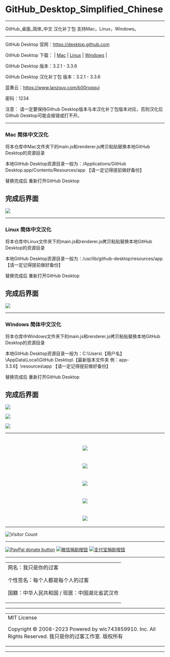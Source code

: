 # GitHub_Desktop_Simplified_Chinese

---

GitHub_桌面_简体_中文 汉化补丁包 支持Mac，Linux，Windows。

---

GitHub Desktop 官网：https://desktop.github.com

GitHub Desktop 下载： | [Mac](https://central.github.com/deployments/desktop/desktop/latest/darwin) | [Linux](https://github.com/shiftkey/desktop) | [Windows](https://central.github.com/deployments/desktop/desktop/latest/win32) | 

GitHub Desktop 版本：3.2.1 - 3.3.6

GitHub Desktop 汉化补丁包 版本：3.2.1 - 3.3.6

蓝奏云：https://www.lanzouy.com/b00roqguj

密码：1234

注意：
请一定要保持Github Desktop版本与本汉化补丁包版本对应，否则汉化后Github Desktop可能会报错或打不开。

---

### Mac 简体中文汉化
将本仓库中Mac文件夹下的main.js和renderer.js拷贝粘贴替换本地GitHub Desktop的资源目录

本地GitHub Desktop资源目录一般为：/Applications/GitHub Desktop.app/Contents/Resources/app
     【请一定记得提前做好备份】
     
替换完成后 重新打开GitHub Desktop

完成后界面
---
![](https://cdn.jsdelivr.net/gh/wlc743859910/GitHub_Desktop_Simplified_Chinese/img/8833471-059ebc4cecfa31c6.webp)

---

### Linux 简体中文汉化
将本仓库中Linux文件夹下的main.js和renderer.js拷贝粘贴替换本地GitHub Desktop的资源目录

本地GitHub Desktop资源目录一般为：/usr/lib/github-desktop/resources/app
     【请一定记得提前做好备份】
     
替换完成后 重新打开GitHub Desktop

完成后界面
---
![](https://cdn.jsdelivr.net/gh/wlc743859910/GitHub_Desktop_Simplified_Chinese/img/8833471-e1e555687f41789f.webp)

---

### Windows 简体中文汉化
将本仓库中Windows文件夹下的main.js和renderer.js拷贝粘贴替换本地GitHub Desktop的资源目录

本地GitHub Desktop资源目录一般为：C:\Users\【用户名】\AppData\Local\GitHub Desktop\【最新版本文件夹 例：app-3.3.6】\resources\app
     【请一定记得提前做好备份】
     
替换完成后 重新打开GitHub Desktop

完成后界面
---
![](https://cdn.jsdelivr.net/gh/wlc743859910/GitHub_Desktop_Simplified_Chinese/img/1.webp)

![](https://cdn.jsdelivr.net/gh/wlc743859910/GitHub_Desktop_Simplified_Chinese/img/2.webp)

![](https://cdn.jsdelivr.net/gh/wlc743859910/GitHub_Desktop_Simplified_Chinese/img/3.webp)

---

<h1 align="center">
  <img src="https://cdn.jsdelivr.net/gh/wlc743859910/GitHub_Desktop_Simplified_Chinese/img/gh-readme-header.webp">
</h1>

<h1 align="center">
  <img src="https://cdn.jsdelivr.net/gh/wlc743859910/GitHub_Desktop_Simplified_Chinese/img/template.webp">
</h1>

<h1 align="center">
  <img src="https://cdn.jsdelivr.net/gh/wlc743859910/GitHub_Desktop_Simplified_Chinese/img/1424469275.webp">
</h1>

<h1 align="center">
  <img src="https://cdn.jsdelivr.net/gh/wlc743859910/GitHub_Desktop_Simplified_Chinese/img/fbCScVCQ.webp">
</h1>

<h1 align="center">
  <img src="https://cdn.jsdelivr.net/gh/wlc743859910/GitHub_Desktop_Simplified_Chinese/img/programmer.webp">
</h1>

---

![Visitor Count](https://profile-counter.glitch.me/{GitHub_Desktop_Simplified_Chinese}/count.svg)

---

[![PayPal donate button](https://img.shields.io/badge/PayPal-donate-green.svg)](https://paypal.me/)  [![微信捐助按钮](https://img.shields.io/badge/%E5%BE%AE%E4%BF%A1-%E5%90%91TA%E6%8D%90%E5%8A%A9-green.svg)](图片链接) [![支付宝捐助按钮](https://img.shields.io/badge/%E6%94%AF%E4%BB%98%E5%AE%9D-%E5%90%91TA%E6%8D%90%E5%8A%A9-green.svg)](图片链接)

---

<table>
    <tr>
        <td >
网名：我只是你的过客

个性签名：每个人都是每个人的过客

国籍：中华人民共和国 / 现居：中国湖北省武汉市
        </center>
        </td>
    </tr>
</table>

---

<table>
    <tr>
        <td >
MIT License

Copyright © 2008-2023 Powered by wlc743859910. Inc. All Rights Reserved. 我只是你的过客工作室. 版权所有
        </center>
        </td>
    </tr>
</table>

---
